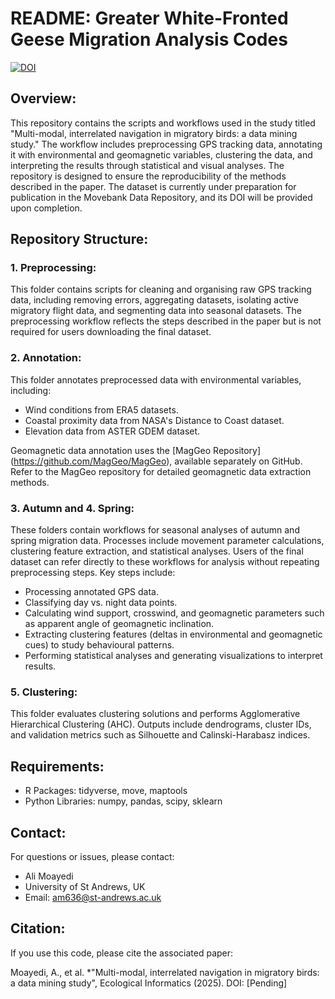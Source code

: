 # README: Greater White-Fronted Geese Migration Analysis Codes
[![DOI](https://zenodo.org/badge/DOI/10.5281/zenodo.15358009.svg)](https://doi.org/10.5281/zenodo.15358009)

## Overview:
This repository contains the scripts and workflows used in the study titled "Multi-modal, interrelated navigation in migratory birds: a data mining study." The workflow includes preprocessing GPS tracking data, annotating it with environmental and geomagnetic variables, clustering the data, and interpreting the results through statistical and visual analyses. The repository is designed to ensure the reproducibility of the methods described in the paper. The dataset is currently under preparation for publication in the Movebank Data Repository, and its DOI will be provided upon completion.

## Repository Structure:
### 1. Preprocessing:
This folder contains scripts for cleaning and organising raw GPS tracking data, including removing errors, aggregating datasets, isolating active migratory flight data, and segmenting data into seasonal datasets. The preprocessing workflow reflects the steps described in the paper but is not required for users downloading the final dataset.

### 2. Annotation:
This folder annotates preprocessed data with environmental variables, including:
- Wind conditions from ERA5 datasets.
- Coastal proximity data from NASA's Distance to Coast dataset.
- Elevation data from ASTER GDEM dataset.

Geomagnetic data annotation uses the [MagGeo Repository] (https://github.com/MagGeo/MagGeo), available separately on GitHub. Refer to the MagGeo repository for detailed geomagnetic data extraction methods.

### 3. Autumn and 4. Spring:
These folders contain workflows for seasonal analyses of autumn and spring migration data. Processes include movement parameter calculations, clustering feature extraction, and statistical analyses. Users of the final dataset can refer directly to these workflows for analysis without repeating preprocessing steps.
Key steps include:
- Processing annotated GPS data.
- Classifying day vs. night data points.
- Calculating wind support, crosswind, and geomagnetic parameters such as apparent angle of geomagnetic inclination.
- Extracting clustering features (deltas in environmental and geomagnetic cues) to study behavioural patterns.
- Performing statistical analyses and generating visualizations to interpret results.

### 5. Clustering:
This folder evaluates clustering solutions and performs Agglomerative Hierarchical Clustering (AHC). Outputs include dendrograms, cluster IDs, and validation metrics such as Silhouette and Calinski-Harabasz indices.

## Requirements:
- R Packages: tidyverse, move, maptools
- Python Libraries: numpy, pandas, scipy, sklearn

## Contact:
For questions or issues, please contact:
- Ali Moayedi
- University of St Andrews, UK
- Email: am636@st-andrews.ac.uk


## Citation:
If you use this code, please cite the associated paper:  

Moayedi, A., et al. *"Multi-modal, interrelated navigation in migratory birds: a data mining study", Ecological Informatics (2025). DOI: [Pending]  

